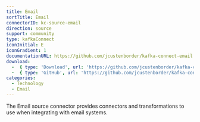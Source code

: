 ```yaml
---
title: Email
sortTitle: Email
connectorID: kc-source-email
direction: source
support: community
type: kafkaConnect
iconInitial: E
iconGradient: 1
documentationURL: https://github.com/jcustenborder/kafka-connect-email
download:
  -  { type: 'Download', url: 'https://github.com/jcustenborder/kafka-connect-email/releases' }
  -  { type: 'GitHub', url: 'https://github.com/jcustenborder/kafka-connect-email' }
categories:
  - Technology
  - Email
---
```

The Email source connector provides connectors and transformations to use when integrating with email systems.
